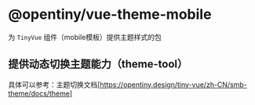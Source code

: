 # @opentiny/vue-theme-mobile

为 `TinyVue` 组件（mobile模板）提供主题样式的包

## 提供动态切换主题能力（theme-tool）

具体可以参考：主题切换文档[https://opentiny.design/tiny-vue/zh-CN/smb-theme/docs/theme]
